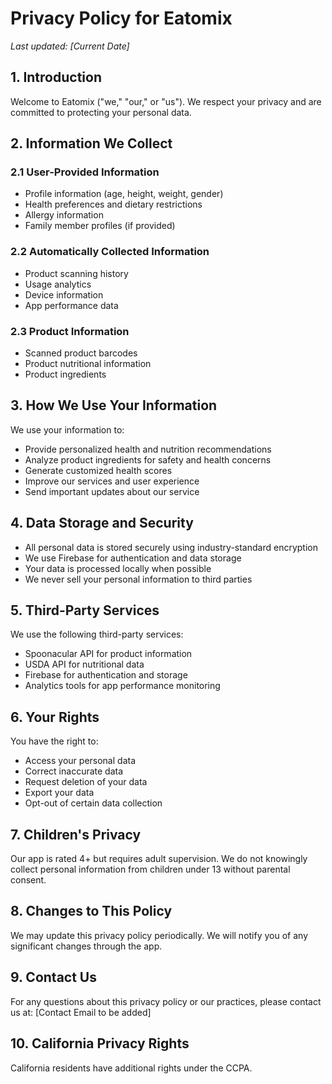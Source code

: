 # Privacy Policy for Eatomix

*Last updated: [Current Date]*

## 1. Introduction

Welcome to Eatomix ("we," "our," or "us"). We respect your privacy and are committed to protecting your personal data.

## 2. Information We Collect

### 2.1 User-Provided Information
- Profile information (age, height, weight, gender)
- Health preferences and dietary restrictions
- Allergy information
- Family member profiles (if provided)

### 2.2 Automatically Collected Information
- Product scanning history
- Usage analytics
- Device information
- App performance data

### 2.3 Product Information
- Scanned product barcodes
- Product nutritional information
- Product ingredients

## 3. How We Use Your Information

We use your information to:
- Provide personalized health and nutrition recommendations
- Analyze product ingredients for safety and health concerns
- Generate customized health scores
- Improve our services and user experience
- Send important updates about our service

## 4. Data Storage and Security

- All personal data is stored securely using industry-standard encryption
- We use Firebase for authentication and data storage
- Your data is processed locally when possible
- We never sell your personal information to third parties

## 5. Third-Party Services

We use the following third-party services:
- Spoonacular API for product information
- USDA API for nutritional data
- Firebase for authentication and storage
- Analytics tools for app performance monitoring

## 6. Your Rights

You have the right to:
- Access your personal data
- Correct inaccurate data
- Request deletion of your data
- Export your data
- Opt-out of certain data collection

## 7. Children's Privacy

Our app is rated 4+ but requires adult supervision. We do not knowingly collect personal information from children under 13 without parental consent.

## 8. Changes to This Policy

We may update this privacy policy periodically. We will notify you of any significant changes through the app.

## 9. Contact Us

For any questions about this privacy policy or our practices, please contact us at:
[Contact Email to be added]

## 10. California Privacy Rights

California residents have additional rights under the CCPA. 